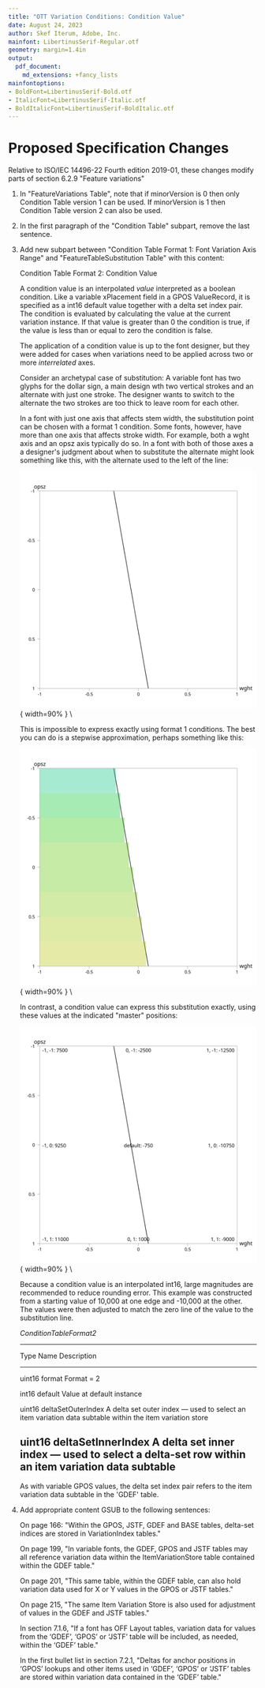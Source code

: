 ```yaml
---
title: "OTT Variation Conditions: Condition Value"
date: August 24, 2023
author: Skef Iterum, Adobe, Inc.
mainfont: LibertinusSerif-Regular.otf
geometry: margin=1.4in
output:
  pdf_document:
    md_extensions: +fancy_lists
mainfontoptions:
- BoldFont=LibertinusSerif-Bold.otf
- ItalicFont=LibertinusSerif-Italic.otf
- BoldItalicFont=LibertinusSerif-BoldItalic.otf
---
```


# Proposed Specification Changes

Relative to ISO/IEC 14496-22 Fourth edition 2019-01, these changes modify
parts of section 6.2.9 "Feature variations"

1. In "FeatureVariations Table", note that if minorVersion is 0 then only
   Condition Table version 1 can be used. If minorVersion is 1 then
   Condition Table version 2 can also be used.

2. In the first paragraph of the "Condition Table" subpart, remove the last
   sentence.

3. Add new subpart between "Condition Table Format 1: Font Variation Axis
   Range" and "FeatureTableSubstitution Table" with this content:

    Condition Table Format 2: Condition Value

    A condition value is an interpolated *value* interpreted as a boolean
    condition. Like a variable xPlacement field in a GPOS ValueRecord, it is
    specified as a int16 default value together with a delta set index pair.
    The condition is evaluated by calculating the value at the current
    variation instance. If that value is greater than 0 the condition is true,
    if the value is less than or equal to zero the condition is false.

    The application of a condition value is up to the font designer, but they
    were added for cases when variations need to be applied across two or more
    *interrelated* axes.

    Consider an archetypal case of substitution: A variable font has two glyphs
    for the dollar sign, a main design wth two vertical strokes and an
    alternate with just one stroke. The designer wants to switch to the
    alternate the two strokes are too thick to leave room for each
    other.

    In a font with just one axis that affects stem width, the substitution
    point can be chosen with a format 1 condition. Some fonts, however, have
    more than one axis that affects stroke width. For example, both a wght axis
    and an opsz axis typically do so. In a font with both of those axes a a
    designer's judgment about when to substitute the alternate might look
    something like this, with the alternate used to the left of the line:

    ![Two related axes](cond_fig5.svg){ width=90% }
    \ 

    This is impossible to express exactly using format 1 conditions.  The best
    you can do is a stepwise approximation, perhaps something like this:

    ![Two related axes, approximated](cond_fig6.svg){ width=90% }
    \ 

    In contrast, a condition value can express this substitution exactly, using
    these values at the indicated "master" positions:

    ![Two related axes, exact](cond_fig7.svg){ width=90% }
    \ 

    Because a condition value is an interpolated int16, large magnitudes are
    recommended to reduce rounding error. This example was constructed from a
    starting value of 10,000 at one edge and -10,000 at the other. The values
    were then adjusted to match the zero line of the value to the substitution
    line.

    *ConditionTableFormat2*

    -------------------------------------------------------------------------
    Type     Name                       Description
    -------- -------------------------- -------------------------------------
    uint16   format                     Format = 2

    int16    default                    Value at default instance

    uint16   deltaSetOuterIndex         A delta set outer index — used to
                                        select an item variation data
                                        subtable within the item variation
                                        store

    uint16   deltaSetInnerIndex         A delta set inner index — used to
                                        select a delta-set row within an
                                        item variation data subtable
    -------------------------------------------------------------------------

    As with variable GPOS values, the delta set index pair refers to the
    item variation data subtable in the 'GDEF' table.

4. Add appropriate content GSUB to the following sentences: 

    On page 166: "Within the GPOS, JSTF, GDEF and BASE tables, delta-set
    indices are stored in VariationIndex tables."

    On page 199, "In variable fonts, the GDEF, GPOS and JSTF tables may all
    reference variation data within the ItemVariationStore table contained
    within the GDEF table."

    On page 201, "This same table, within the GDEF table, can also hold
    variation data used for X or Y values in the GPOS or JSTF tables."

    On page 215, "The same Item Variation Store is also used for adjustment of
    values in the GDEF and JSTF tables."

    In section 7.1.6, "If a font has OFF Layout tables, variation data for
    values from the ‘GDEF’, ‘GPOS’ or ‘JSTF’ table will be included, as needed,
    within the ‘GDEF’ table."

    In the first bullet list in section 7.2.1, "Deltas for anchor positions in
    ‘GPOS’ lookups and other items used in ‘GDEF’, ‘GPOS’ or ‘JSTF’ tables are
    stored within variation data contained in the ‘GDEF’ table."

